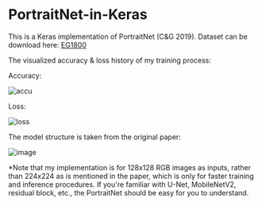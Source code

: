 # PortraitNet-in-Keras
This is a Keras implementation of PortraitNet (C&amp;G 2019). Dataset can be download here: [EG1800](https://goo.gs/pqs8e)

The visualized accuracy & loss history of my training process:

Accuracy:

![accu](https://user-images.githubusercontent.com/20149275/204752651-a241d480-71f5-467c-8fb8-2c171158b844.png)

Loss:

![loss](https://user-images.githubusercontent.com/20149275/204752676-0121c760-c2af-4773-b9e3-7d5360139dd5.png)

The model structure is taken from the original paper:

![image](https://user-images.githubusercontent.com/20149275/204755042-72a3d0a4-21a6-4174-a094-7ab85e5e01c7.png)

*Note that my implementation is for 128x128 RGB images as inputs, rather than 224x224 as is mentioned in the paper, which is only for faster training and inference procedures. If you're familiar with U-Net, MobileNetV2, residual block, etc., the PortraitNet should be easy for you to understand.
